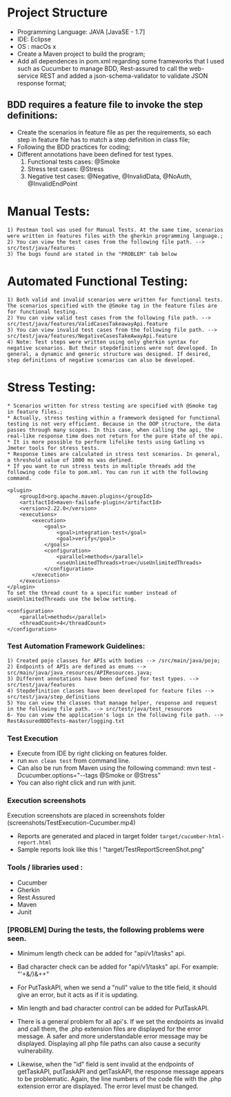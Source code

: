 #  Project Structure
* Programming Language: JAVA [JavaSE - 1.7]
* IDE: Eclipse
* OS : macOs x
* Create a Maven project to build the program;
* Add all dependences in pom.xml regarding some frameworks that I used such as Cucumber to manage BDD, Rest-assured to call the web-service REST and added a json-schema-validator to validate JSON response format;

##  BDD requires a feature file to invoke the step definitions:

* Create the scenarios in feature file as per the requirements, so each step in feature file has to match a step definition in class file;
* Following the BDD practices for coding;
* Different annotations have been defined for test types.
	1) Functional tests cases: @Smoke
	2) Stress test cases: @Stress
	3) Negative test cases: @Negative, @InvalidData, @NoAuth, @InvalidEndPoint

# Manual Tests:
	1) Postman tool was used for Manual Tests. At the same time, scenarios were written in features files with the gherkin programming language.;
	2) You can view the test cases from the following file path. --> src/test/java/features
	3) The bugs found are stated in the "PROBLEM" tab below

# Automated Functional Testing:
	1) Both valid and invalid scenarios were written for functional tests. The scenarios specified with the @Smoke tag in the feature files are for functional testing.
	2) You can view valid test cases from the following file path. --> src/test/java/features/ValidCasesTakeawayApi.feature
	3) You can view invalid test cases from the following file path. --> src/test/java/features/NegativeCasesTakeAwayApi.feature
	4) Note: Test steps were written using only gherkin syntax for negative scenarios. But their stepdefinitions were not developed. In general, a dynamic and generic structure was designed. If desired, step definitions of negative scenarios can also be developed.

# Stress Testing:
	* Scenarios written for stress testing are specified with @Smoke tag in feature files.;
	* Actually, stress testing within a framework designed for functional testing is not very efficient. Because in the OOP structure, the data passes through many scopes. In this case, when calling the api, the real-like response time does not return for the pure state of the api.
	* It is more possible to perform lifelike tests using Gatling vs Jmeter tools for stress tests.
	* Response times are calculated in stress test scenarios. In general, a threshold value of 1000 ms was defined.
	* If you want to run stress tests in multiple threads add the following code file to pom.xml. You can run it with the following command.
	
```
<plugin>
    <groupId>org.apache.maven.plugins</groupId>
    <artifactId>maven-failsafe-plugin</artifactId>
    <version>2.22.0</version>
    <executions>
        <execution>
            <goals>
                <goal>integration-test</goal>
                <goal>verify</goal>
            </goals>
            <configuration>
                <parallel>methods</parallel>
                <useUnlimitedThreads>true</useUnlimitedThreads>
            </configuration>
        </execution>
    </executions>
</plugin>
To set the thread count to a specific number instead of useUnlimitedThreads use the below setting.

<configuration>
    <parallel>methods</parallel>
    <threadCount>4</threadCount>
</configuration>
```

### Test Automation Framework Guidelines:

	1) Created pojo classes for APIs with bodies --> /src/main/java/pojo;
	2) Endpoints of APIs are defined as enums --> src/main/java/java_resources/APIResources.java;
	3) Different annotations have been defined for test types. --> src/test/java/features
	4) Stepdefinition classes have been developed for feature files --> src/test/java/step_definitions
	5) You can view the classes that manage helper, response and request in the following file path. --> src/test/java/test_resources
	6- You can view the application's logs in the following file path. --> RestAssuredBDDTests-master/logging.txt

### Test Execution
* Execute from IDE by right clicking on features folder.
* run `mvn clean test` from command line.
* Can also be run from Maven using the following command: mvn test -Dcucumber.options="--tags @Smoke or @Stress"
* You can also right click and run with junit.

### Execution screenshots
Execution screenshots are placed in screenshots folder (screenshots/TestExecution-Cucumber.mp4)
* Reports are generated and placed in target folder `target/cucumber-html-report.html`
* Sample reports look like this ! "target/TestReportScreenShot.png"

### Tools / libraries used :
* Cucumber
* Gherkin
* Rest Assured
* Maven
* Junit

### [PROBLEM] During the tests, the following problems were seen.

* Minimum length check can be added for "api/v1/tasks" api.

* Bad character check can be added for "api/v1/tasks" api. For example: "'+&/)&++"

* For PutTaskAPI, when we send a "null" value to the title field, it should give an error, but it acts as if it is updating.

* Min length and bad character control can be added for PutTaskAPI.

* There is a general problem for all api's. If we set the endpoints as invalid and call them, the .php extension files are displayed for the error message. A safer and more understandable error message may be displayed. Displaying all php file paths can also cause a security vulnerability.

* Likewise, when the "id" field is sent invalid at the endpoints of getTaskAPI, putTaskAPI and getTaskAPI, the response message appears to be problematic. Again, the line numbers of the code file with the .php extension error are displayed. The error level must be changed.
